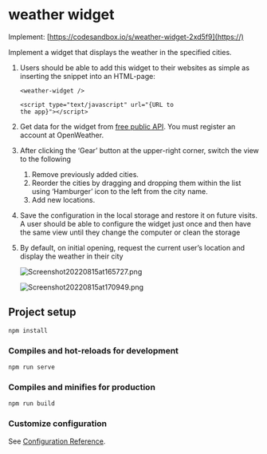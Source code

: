 # weather widget

Implement: [https://codesandbox.io/s/weather-widget-2xd5f9](https://)

Implement a widget that displays the weather in the specified cities.

1. Users should be able to add this widget to their websites as simple as inserting the snippet into an HTML-page:

   ```
   <weather-widget />

   <script type="text/javascript" url="{URL to
   the app}"></script>
   ````
2. Get data for the widget from [free public API](https://openweathermap.org/current). You must register an account at OpenWeather.
3. After clicking the ‘Gear’ button at the upper-right corner, switch the view to the following

   1. Remove previously added cities.
   2. Reorder the cities by dragging and dropping them within the list using ‘Hamburger’ icon to the left from the city name.
   3. Add new locations.
4. Save the configuration in the local storage and restore it on future visits. A user
   should be able to configure the widget just once and then have the same view
   until they change the computer or clean the storage
5. By default, on initial opening, request the current user’s location and display the weather in their city

   ![Screenshot20220815at165727.png](./assets/1660572658199-Screenshot%202022-08-15%20at%2016.57.27.png)


   ![Screenshot20220815at170949.png](./assets/Screenshot%202022-08-15%20at%2017.09.49.png)

## Project setup

```
npm install
```

### Compiles and hot-reloads for development

```
npm run serve
```

### Compiles and minifies for production

```
npm run build
```

### Customize configuration

See [Configuration Reference](https://cli.vuejs.org/config/).
